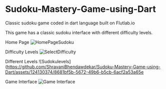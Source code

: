 # Sudoku-Mastery-Game-using-Dart
Classic sudoku game coded in dart language built on Flutlab.io

This game has a classic sudoku interface with different difficulty levels.

Home Page
![HomePageSudoku](https://github.com/ShravaniBhendawdekar/Sudoku-Mastery-Game-using-Dart/assets/124130374/f11de1b6-00b9-49ad-9181-ebcd23a26a5e)

Difficulty Levels
![SelectDifficulty](https://github.com/ShravaniBhendawdekar/Sudoku-Mastery-Game-using-Dart/assets/124130374/e13f9fb9-c270-4626-93e6-3cdcc7336798)

Different Levels
![Sudokulevels](https://github.com/ShravaniBhendawdekar/Sudoku-Mastery-Game-using-Dart/assets/124130374/8681bf5b-5672-49b6-b5cb-6acf2a53a65e

Game Interface
![Game Interface](https://github.com/ShravaniBhendawdekar/Sudoku-Mastery-Game-using-Dart/assets/124130374/6b21e7c2-1235-4de6-bb9f-3f80773c3614)







